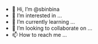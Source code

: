 - 👋 Hi, I’m @sbinbina
- 👀 I’m interested in ...
- 🌱 I’m currently learning ...
- 💞️ I’m looking to collaborate on ...
- 📫 How to reach me ...

<!---
sbinbina/sbinbina is a ✨ special ✨ repository because its `README.md` (this file) appears on your GitHub profile.
You can click the Preview link to take a look at your changes.
--->
